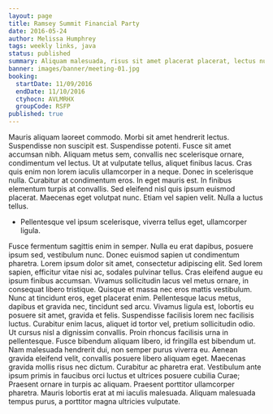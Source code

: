 ```yaml
---
layout: page
title: Ramsey Summit Financial Party
date: 2016-05-24
author: Melissa Humphrey
tags: weekly links, java
status: published
summary: Aliquam malesuada, risus sit amet placerat placerat, lectus nulla finibus.
banner: images/banner/meeting-01.jpg
booking:
  startDate: 11/09/2016
  endDate: 11/10/2016
  ctyhocn: AVLMRHX
  groupCode: RSFP
published: true
---
```

Mauris aliquam laoreet commodo. Morbi sit amet hendrerit lectus. Suspendisse non suscipit est. Suspendisse potenti. Fusce sit amet accumsan nibh. Aliquam metus sem, convallis nec scelerisque ornare, condimentum vel lectus. Ut at vulputate tellus, aliquet finibus lacus. Cras quis enim non lorem iaculis ullamcorper in a neque.
Donec in scelerisque nulla. Curabitur at condimentum eros. In eget mauris est. In finibus elementum turpis at convallis. Sed eleifend nisl quis ipsum euismod placerat. Maecenas eget volutpat nunc. Etiam vel sapien velit. Nulla a luctus tellus.

* Pellentesque vel ipsum scelerisque, viverra tellus eget, ullamcorper ligula.

Fusce fermentum sagittis enim in semper. Nulla eu erat dapibus, posuere ipsum sed, vestibulum nunc. Donec euismod sapien ut condimentum pharetra. Lorem ipsum dolor sit amet, consectetur adipiscing elit. Sed lorem sapien, efficitur vitae nisi ac, sodales pulvinar tellus. Cras eleifend augue eu ipsum finibus accumsan. Vivamus sollicitudin lacus vel metus ornare, in consequat libero tristique. Quisque et massa nec eros mattis vestibulum. Nunc at tincidunt eros, eget placerat enim. Pellentesque lacus metus, dapibus et gravida nec, tincidunt sed arcu.
Vivamus ligula est, lobortis eu posuere sit amet, gravida et felis. Suspendisse facilisis lorem nec facilisis luctus. Curabitur enim lacus, aliquet id tortor vel, pretium sollicitudin odio. Ut cursus nisl a dignissim convallis. Proin rhoncus facilisis urna in pellentesque. Fusce bibendum aliquam libero, id fringilla est bibendum ut. Nam malesuada hendrerit dui, non semper purus viverra eu. Aenean gravida eleifend velit, convallis posuere libero aliquam eget. Maecenas gravida mollis risus nec dictum. Curabitur ac pharetra erat. Vestibulum ante ipsum primis in faucibus orci luctus et ultrices posuere cubilia Curae; Praesent ornare in turpis ac aliquam. Praesent porttitor ullamcorper pharetra. Mauris lobortis erat at mi iaculis malesuada. Aliquam malesuada tempus purus, a porttitor magna ultricies vulputate.
